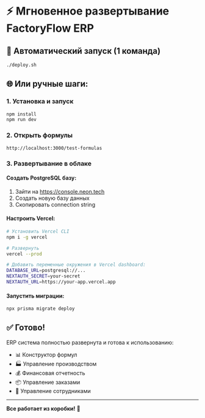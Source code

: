 # ⚡ Мгновенное развертывание FactoryFlow ERP

## 🚀 Автоматический запуск (1 команда)

```bash
./deploy.sh
```

## 🌐 Или ручные шаги:

### 1. Установка и запуск
```bash
npm install
npm run dev
```

### 2. Открыть формулы
```
http://localhost:3000/test-formulas
```

### 3. Развертывание в облаке

#### Создать PostgreSQL базу:
1. Зайти на https://console.neon.tech
2. Создать новую базу данных
3. Скопировать connection string

#### Настроить Vercel:
```bash
# Установить Vercel CLI
npm i -g vercel

# Развернуть
vercel --prod

# Добавить переменные окружения в Vercel dashboard:
DATABASE_URL=postgresql://...
NEXTAUTH_SECRET=your-secret
NEXTAUTH_URL=https://your-app.vercel.app
```

#### Запустить миграции:
```bash
npx prisma migrate deploy
```

## ✅ Готово! 

ERP система полностью развернута и готова к использованию:

- 📊 Конструктор формул
- 🏭 Управление производством  
- 💰 Финансовая отчетность
- 📦 Управление заказами
- 👥 Управление сотрудниками

---

**Все работает из коробки!** 🎉
